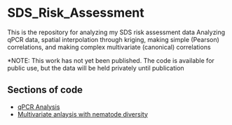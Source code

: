 # SDS_Risk_Assessment
This is the repository for analyzing my SDS risk assessment data
Analyzing qPCR data, spatial interpolation through kriging, making simple (Pearson) correlations, and making complex multivariate (canonical) correlations

*NOTE: This work has not yet been published. The code is available for public use, but the data will be held privately until publication  

## Sections of code
* [qPCR Analysis](qPCR_Analysis.md)
* [Multivariate anlaysis with nematode diversity](Multivariate_SDS.md)
